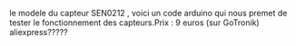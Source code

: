 le modele du capteur SEN0212 , voici un code arduino qui nous premet de tester le fonctionnement des capteurs.Prix : 9 euros (sur GoTronik) aliexpress?????
